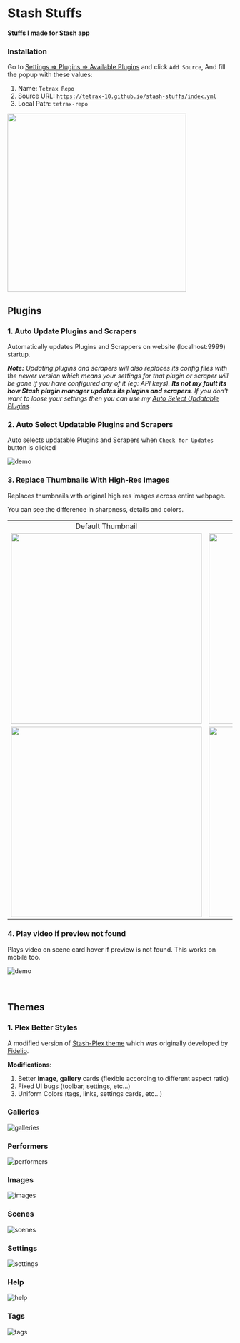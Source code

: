 # Stash Stuffs

**Stuffs I made for Stash app**

### Installation

Go to [Settings => Plugins => Available Plugins](http://localhost:9999/settings?tab=plugins) and click `Add Source`, And fill the popup with these values:

1. Name: `Tetrax Repo`
2. Source URL: [`https://tetrax-10.github.io/stash-stuffs/index.yml`](https://tetrax-10.github.io/stash-stuffs/index.yml)
3. Local Path: `tetrax-repo`

<img src="https://raw.githubusercontent.com/Tetrax-10/stash-stuffs/main/assets/installation/add-repo.png" style="width: 400px; height: auto;">

## Plugins

### 1. Auto Update Plugins and Scrapers

Automatically updates Plugins and Scrappers on website (localhost:9999) startup.

_**Note:** Updating plugins and scrapers will also replaces its config files with the newer version which means your settings for that plugin or scraper will be gone if you have configured any of it (eg: API keys). **Its not my fault its how Stash plugin manager updates its plugins and scrapers**. If you don't want to loose your settings then you can use my [Auto Select Updatable Plugins](https://github.com/Tetrax-10/stash-stuffs?tab=readme-ov-file#2-auto-select-updatable-plugins-and-scrapers)._

### 2. Auto Select Updatable Plugins and Scrapers

Auto selects updatable Plugins and Scrapers when `Check for Updates` button is clicked

![demo](https://raw.githubusercontent.com/Tetrax-10/stash-stuffs/main/assets/AutoSelectUpdatablePlugins/demo.gif)

### 3. Replace Thumbnails With High-Res Images

Replaces thumbnails with original high res images across entire webpage.

You can see the difference in sharpness, details and colors.

<table>
  <tr align="center">
    <td>Default Thumbnail</td>
     <td>Replaced Image by the plugin</td>
  </tr>
  <tr>
    <td><img src="https://raw.githubusercontent.com/Tetrax-10/stash-stuffs/main/assets/replace-thumbnails-with-images/thumbnail.jpeg" style="width: 427px; height: auto;"></td>
    <td><img src="https://raw.githubusercontent.com/Tetrax-10/stash-stuffs/main/assets/replace-thumbnails-with-images/original.jpg" style="width: 427px; height: auto;"></td>
  </tr>
  <tr>
    <td><img src="https://raw.githubusercontent.com/Tetrax-10/stash-stuffs/main/assets/replace-thumbnails-with-images/closeup/thumbnail.jpeg" style="width: 427px; height: auto;"></td>
    <td><img src="https://raw.githubusercontent.com/Tetrax-10/stash-stuffs/main/assets/replace-thumbnails-with-images/closeup/original.jpg" style="width: 427px; height: auto;"></td>
  </tr>
</table>

### 4. Play video if preview not found

Plays video on scene card hover if preview is not found. This works on mobile too.

![demo](https://raw.githubusercontent.com/Tetrax-10/stash-stuffs/main/assets/play-video-if-preview-not-found/demo.gif)

</br>

## Themes

### 1. Plex Better Styles

A modified version of [Stash-Plex theme](https://docs.stashapp.cc/user-interface-ui/themes/plex/) which was originally developed by [Fidelio](https://github.com/f1delio).

**Modifications**:

1. Better **image**, **gallery** cards (flexible according to different aspect ratio)
2. Fixed UI bugs (toolbar, settings, etc...)
3. Uniform Colors (tags, links, settings cards, etc...)

### Galleries

![galleries](https://raw.githubusercontent.com/Tetrax-10/stash-stuffs/main/assets/plex-better-styles/galleries.png)

### Performers

![performers](https://raw.githubusercontent.com/Tetrax-10/stash-stuffs/main/assets/plex-better-styles/performers.png)

### Images

![images](https://raw.githubusercontent.com/Tetrax-10/stash-stuffs/main/assets/plex-better-styles/images.png)

### Scenes

![scenes](https://raw.githubusercontent.com/Tetrax-10/stash-stuffs/main/assets/plex-better-styles/scenes.png)

### Settings

![settings](https://raw.githubusercontent.com/Tetrax-10/stash-stuffs/main/assets/plex-better-styles/settings.png)

### Help

![help](https://raw.githubusercontent.com/Tetrax-10/stash-stuffs/main/assets/plex-better-styles/help.png)

### Tags

![tags](https://raw.githubusercontent.com/Tetrax-10/stash-stuffs/main/assets/plex-better-styles/tags.png)
